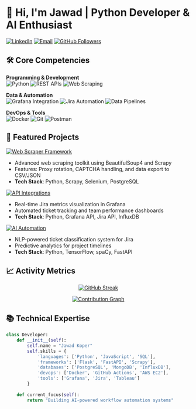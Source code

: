 # 👋 Hi, I'm Jawad | Python Developer & AI Enthusiast

[![LinkedIn](https://img.shields.io/badge/LinkedIn-Connect-%230A66C2?style=flat-square&logo=linkedin)](https://www.linkedin.com/in/jawad-koper/)
[![Email](https://img.shields.io/badge/Email-Contact%20Me-%23EA4335?style=flat-square&logo=gmail)](mailto:jawad.koper@gmail.com)
[![GitHub Followers](https://img.shields.io/github/followers/jawad097?label=Follow&style=social)](https://github.com/jawad097)

## 🛠️ Core Competencies

**Programming & Development**  
![Python](https://img.shields.io/badge/Python-Expert-%233776AB?logo=python)
![REST APIs](https://img.shields.io/badge/REST_API-Development-%2300B4D8?logo=fastapi)
![Web Scraping](https://img.shields.io/badge/Web_Scraping-Advanced-%23007ACC?logo=python)

**Data & Automation**  
![Grafana Integration](https://img.shields.io/badge/Grafana-Dashboarding-%23F46800?logo=grafana)
![Jira Automation](https://img.shields.io/badge/Jira-Integration-%230052CC?logo=jira)
![Data Pipelines](https://img.shields.io/badge/ETL-Pipelines-%23FF6F00?logo=apachespark)

**DevOps & Tools**  
![Docker](https://img.shields.io/badge/Docker-Containerization-%232496ED?logo=docker)
![Git](https://img.shields.io/badge/Git-Version_Control-%23F05032?logo=git)
![Postman](https://img.shields.io/badge/Postman-API_Testing-%23FF6C37?logo=postman)

## 🚀 Featured Projects

[![Web Scraper Framework](https://github-readme-stats.vercel.app/api/pin/?username=jawad097&repo=web-scraping-suite&theme=dark&show_owner=true)](https://github.com/jawad097/web-scraping-suite)
- Advanced web scraping toolkit using BeautifulSoup4 and Scrapy
- Features: Proxy rotation, CAPTCHA handling, and data export to CSV/JSON
- **Tech Stack**: Python, Scrapy, Selenium, PostgreSQL

[![API Integrations](https://github-readme-stats.vercel.app/api/pin/?username=jawad097&repo=jira-grafana-integration&theme=dark&show_owner=true)](https://github.com/jawad097/jira-grafana-integration)
- Real-time Jira metrics visualization in Grafana
- Automated ticket tracking and team performance dashboards
- **Tech Stack**: Python, Grafana API, Jira API, InfluxDB

[![AI Automation](https://github-readme-stats.vercel.app/api/pin/?username=jawad097&repo=ai-workflow-automation&theme=dark&show_owner=true)](https://github.com/jawad097/ai-workflow-automation)
- NLP-powered ticket classification system for Jira
- Predictive analytics for project timelines
- **Tech Stack**: Python, TensorFlow, spaCy, FastAPI

## 📈 Activity Metrics

<div align="center">

[![GitHub Streak](https://streak-stats.demolab.com/?user=jawad097&theme=dark)](https://git.io/streak-stats)

[![Contribution Graph](https://activity-graph.herokuapp.com/graph?username=jawad097&theme=react-dark&hide_border=true)](https://github.com/jawad097)

</div>

## 📚 Technical Expertise

```python
class Developer:
    def __init__(self):
        self.name = "Jawad Koper"
        self.skills = {
            'languages': ['Python', 'JavaScript', 'SQL'],
            'frameworks': ['Flask', 'FastAPI', 'Scrapy'],
            'databases': ['PostgreSQL', 'MongoDB', 'InfluxDB'],
            'devops': ['Docker', 'GitHub Actions', 'AWS EC2'],
            'tools': ['Grafana', 'Jira', 'Tableau']
        }
    
    def current_focus(self):
        return "Building AI-powered workflow automation systems"
